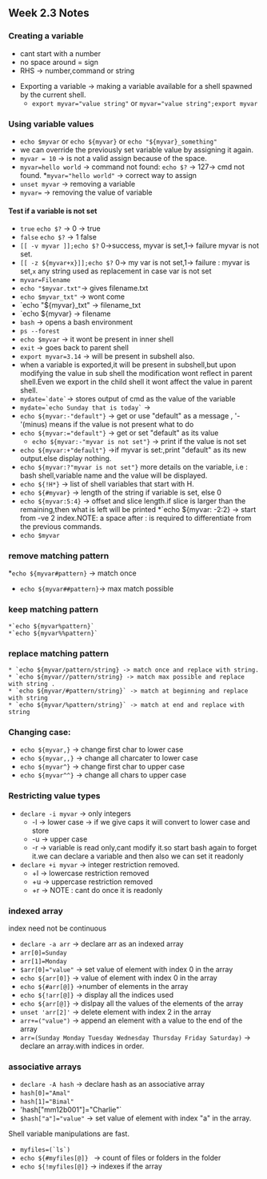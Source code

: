 ## Week 2.3 Notes

### Creating a variable
  - cant start with a number
  - no space around = sign
  - RHS -> number,command or string
* Exporting a variable -> making a variable available for a shell spawned by the current shell.
  - `export myvar="value string"` or `myvar="value string";export myvar`
### Using variable values
  * `echo $myvar` or `echo ${myvar}` or `echo "${myvar}_something"`
  * we can override the previously set variable value by assigning it again.
  * `myvar = 10` -> is not a valid assign because of the space.
  * `myvar=hello world` -> command not found: `echo $?` -> 127-> cmd not found.
  *`myvar="hello world"` -> correct way to assign 
  * `unset myvar` -> removing a variable
  * `myvar=` -> removing the value of variable
  #### Test if a variable is not set
  * `true` `echo $?` -> 0 -> true
  * `false` `echo $?` -> 1 false
  * `[[ -v myvar ]];echo $?` 0->success, myvar is set,1-> failure myvar is not set.
  * `[[ -z ${myvar+x}]];echo $?` 0-> my var is not set,1-> failure : myvar is set,`x` any string used as replacement in case var is not set
  * `myvar=Filename`
  * `echo "$myvar.txt"`-> gives filename.txt
  * `echo $myvar_txt"` -> wont come
  * `echo "${myvar}_txt" -> filename_txt
  * `echo ${myvar} -> filename
  * `bash` -> opens a bash environment
  * `ps --forest`
  * `echo $myvar` -> it wont be present in inner shell
  * `exit` -> goes back to parent shell
  * `export myvar=3.14` -> will be present in subshell also.
  * when a variable is exported,it will be present in subshell,but upon modifying the value in sub shell the modification wont reflect in parent shell.Even we export in the child shell it wont affect the value in parent shell.
  * `` mydate=`date` ``-> stores output of cmd as the value of the variable
  * `` mydate=`echo Sunday that is today` `` -> 
  * `echo ${myvar:-"default"}` -> get or use "default" as a message , '-'(minus) means if the value is not present what to do
  * `echo ${myvar:="default"}` ->  get or set "default" as its value
    - `echo ${myvar:-"myvar is not set"}` -> print if the value is not set 
  * `echo ${myvar:+"default"}` ->if myvar is set:,print "default" as its new output.else display nothing.
  * `echo ${myvar:?"myvar is not set"}` more details on the variable, i.e : bash shell,variable name and the value will be displayed. 
  * `echo ${!H*}` -> list of shell variables that start with H.
  * `echo ${#myvar}` -> length of the string if variable is set, else 0
  * `echo ${myvar:5:4}` -> offset and slice length.if slice is larger than the remaining,then what is left will be printed
  *`echo ${myvar: -2:2} -> start from -ve 2 index.NOTE: a space after : is required to differentiate from  the previous commands.
  * `echo $myvar`
  ### remove matching pattern
  *`echo ${myvar#pattern}` -> match once
  * `echo ${myvar##pattern}`-> max match possible
  ### keep matching pattern
    *`echo ${myvar%pattern}`
    *`echo ${myvar%%pattern}` 
  ### replace matching pattern
    * `echo ${myvar/pattern/string} -> match once and replace with string.
    * `echo ${myvar//pattern/string} -> match max possible and replace with string .
    * `echo ${myvar/#pattern/string}` -> match at beginning and replace with string
    * `echo ${myvar/%pattern/string}` -> match at end and replace with string
 ### Changing case:
  - `echo ${myvar,}` -> change first char to lower case
  - `echo ${myvar,,}` -> change all charcater to lower case
  - `echo ${myvar^}` -> change first char to upper case
  - `echo ${myvar^^}` -> change all chars to upper case
 ### Restricting value types
 -  `declare -i myvar` -> only integers
    * -l -> lower case -> if we give caps it will convert to lower case and store
    * -u  -> upper case
    * -r -> variable is read only,cant modify it.so start bash again to forget it.we can declare a variable and then also we can set it readonly
 -  `declare +i myvar` -> integer restriction removed.
    * +l -> lowercase restriction removed
    * +u -> uppercase restriction removed
    * +r -> NOTE : cant do once it is readonly
   
 ### indexed array 
 index need not be continuous
  -  `declare -a arr` -> declare arr as an indexed array
  -   `arr[0]=Sunday`
  -   `arr[1]=Monday`
  -  `$arr[0]="value"` -> set value of element with index 0 in the array
  -   `echo ${arr[0]}` -> value of element with index 0 in the array
  -   `echo ${#arr[@]}` ->number of elements in the array
  -   `echo ${!arr[@]}` -> display all the indices used
  -   `echo ${arr[@]}` -> dislpay all the values of the elements of the array
  -   `unset 'arr[2]'` -> delete element with index 2 in the array
  -   `arr+=("value")` -> append an element with a value to the end of the array
  -   `arr=(Sunday Monday Tuesday Wednesday Thursday Friday Saturday)` -> declare an array.with indices in order.
  
  ### associative arrays
  
   - `declare -A hash` -> declare hash as an associative array
   -  `hash[0]="Amal"`
   -  `hash[1]="Bimal"`
   -  'hash["mm12b001"]="Charlie"`
   -  `$hash["a"]="value"` -> set value of element with index "a" in the array.

Shell variable manipulations are fast.
  -   `` myfiles=(`ls`) ``
  -   `echo ${#myfiles[@]} ` -> count of files or folders in the folder
  -   `echo ${!myfiles[@]}` -> indexes if the array


    
     
  



